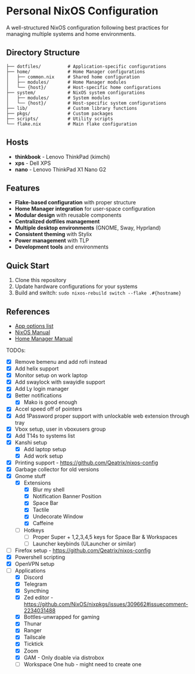 # Personal NixOS Configuration

A well-structured NixOS configuration following best practices for managing multiple systems and home environments.

## Directory Structure

```
├── dotfiles/          # Application-specific configurations
├── home/              # Home Manager configurations
│   ├── common.nix     # Shared home configuration
│   ├── modules/       # Home Manager modules
│   └── {host}/        # Host-specific home configurations
├── system/            # NixOS system configurations
│   ├── modules/       # System modules
│   └── {host}/        # Host-specific system configurations
├── lib/               # Custom library functions
├── pkgs/              # Custom packages
├── scripts/           # Utility scripts
└── flake.nix          # Main flake configuration
```

## Hosts

- **thinkbook** - Lenovo ThinkPad (kimchi)
- **xps** - Dell XPS
- **nano** - Lenovo ThinkPad X1 Nano G2

## Features

- **Flake-based configuration** with proper structure
- **Home Manager integration** for user-space configuration
- **Modular design** with reusable components
- **Centralized dotfiles management**
- **Multiple desktop environments** (GNOME, Sway, Hyprland)
- **Consistent theming** with Stylix
- **Power management** with TLP
- **Development tools** and environments

## Quick Start

1. Clone this repository
2. Update hardware configurations for your systems
3. Build and switch: `sudo nixos-rebuild switch --flake .#{hostname}`

## References

- [App options list](https://mynixos.com/)
- [NixOS Manual](https://nixos.org/manual/nixos/stable/)
- [Home Manager Manual](https://nix-community.github.io/home-manager/)

TODOs:
- [x] Remove bemenu and add rofi instead
- [x] Add helix support
- [x] Monitor setup on work laptop
- [x] Add swaylock with swayidle support
- [x] Add Ly login manager
- [x] Better notifications
    - [x] Mako is good enough
- [x] Accel speed off of pointers
- [x] Add 1Password proper support with unlockable web extension through tray
- [x] Vbox setup, user in vboxusers group
- [x] Add T14s to systems list
- [x] Kanshi setup
    - [x] Add laptop setup
    - [x] Add work setup
- [x] Printing support - https://github.com/Qeatrix/nixos-config
- [x] Garbage collector for old versions
- [x] Gnome stuff
    - [x] Extensions
        - [x] Blur my shell
        - [x] Notification Banner Position
        - [x] Space Bar
        - [x] Tactile
        - [x] Undecorate Window
        - [x] Caffeine
    - [ ] Hotkeys
        - [ ] Proper Super + 1,2,3,4,5 keys for Space Bar & Workspaces
        - [ ] Launcher keybinds (ULauncher or similar)
- [ ] Firefox setup - https://github.com/Qeatrix/nixos-config
- [x] Powershell scripting
- [x] OpenVPN setup
- [ ] Applications
    - [x] Discord
    - [x] Telegram
    - [x] Syncthing
    - [x] Zed editor - https://github.com/NixOS/nixpkgs/issues/309662#issuecomment-2234031488
    - [x] Bottles-unwrapped for gaming
    - [x] Thunar
    - [x] Ranger
    - [x] Tailscale
    - [x] Ticktick
    - [x] Zoom
    - [x] GAM - Only doable via distrobox
    - [ ] Workspace One hub - might need to create one

